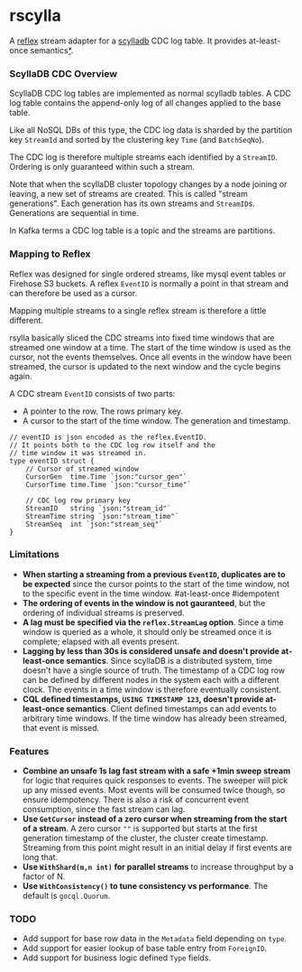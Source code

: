 # rscylla

A [reflex](https://github.com/luno/reflex) stream adapter for a [scylladb](https://docs.scylladb.com/using-scylla/cdc/) CDC log table. 
It provides at-least-once semantics[*](#Limitations).

### ScyllaDB CDC Overview
ScyllaDB CDC log tables are implemented as normal scylladb tables. 
A CDC log table contains the append-only log of all changes applied to the base table.

Like all NoSQL DBs of this type, the CDC log data is sharded by the partition 
key `StreamId` and sorted by the clustering key `Time` (and `BatchSeqNo`). 

The CDC log is therefore multiple streams each identified by a `StreamID`. 
Ordering is only guaranteed within such a stream. 

Note that when the scyllaDB cluster topology changes by a node joining or leaving, 
a new set of streams are created. This is called "stream generations". 
Each generation has its own streams and `StreamID`s. Generations are sequential in time.

In Kafka terms a CDC log table is a topic and the streams are partitions.

### Mapping to Reflex
Reflex was designed for single ordered streams, like mysql event tables or Firehose S3 buckets. 
A reflex `EventID` is normally a point in that stream and can therefore be used as a cursor.

Mapping multiple streams to a single reflex stream is therefore a little different.

rsylla basically sliced the CDC streams into fixed time windows that are streamed one window at a time.
The start of the time window is used as the cursor, not the events themselves. 
Once all events in the window have been streamed, the cursor is updated to the next 
window and the cycle begins again.

A CDC stream `EventID` consists of two parts:
 - A pointer to the row. The rows primary key.
 - A cursor to the start of the time window. The generation and timestamp.

```
// eventID is json encoded as the reflex.EventID.
// It points both to the CDC log row itself and the
// time window it was streamed in.
type eventID struct {
	// Cursor of streamed window
	CursorGen  time.Time `json:"cursor_gen"`
	CursorTime time.Time `json:"cursor_time"`

	// CDC log row primary key
	StreamID   string `json:"stream_id"`
	StreamTime string `json:"stream_time"`
	StreamSeq  int `json:"stream_seq"`
}
```

### Limitations
 - **When starting a streaming from a previous `EventID`, duplicates 
   are to be expected** since the cursor points to the start of the time window, not to the 
   specific event in the time window. #at-least-once #idempotent
 - **The ordering of events in the window is not gauranteed**, but the ordering of individual 
   streams is preserved.
 - **A lag must be specified via the `reflex.StreamLag` option**. Since a time window is 
   queried as a whole, it should only be streamed once it is complete; elapsed with 
   all events present. 
 - **Lagging by less than 30s is considered unsafe and doesn't provide at-least-once semantics**.
   Since scyllaDB is a distributed system, time doesn't have a single source of truth. 
   The timestamp of a CDC log row can be defined by different nodes in the system each 
   with a different clock. The events in a time window is therefore eventually consistent.
 - **CQL defined timestamps, `USING TIMESTAMP 123`, doesn't provide at-least-once semantics**. 
   Client defined timestamps can add events to arbitrary time windows. If the time window has
   already been streamed, that event is missed.
 
 ### Features    
 - **Combine an unsafe 1s lag fast stream with a safe +1min sweep stream** for logic that requires 
   quick responses to events. The sweeper will pick up any missed events. 
   Most events will be consumed twice though, so ensure idempotency. There is also a risk of concurrent
   event consumption, since the fast stream can lag.
 - **Use `GetCursor` instead of a zero cursor when streaming from the start of a stream**. 
   A zero cursor `""` is supported but starts at the first generation timestamp of the cluster, the cluster create timestamp.
   Streaming from this point might result in an initial delay if first events
   are long that.
 - **Use `WithShard(m,n int)` for parallel streams** to increase throughput by a factor of N. 
 - **Use `WithConsistency()` to tune consistency vs performance**. The default is `gocql.Quorum`.
   
### TODO
 - Add support for base row data in the `Metadata` field depending on `type`.
 - Add support for easier lookup of base table entry from `ForeignID`.
 - Add support for business logic defined `Type` fields.
    








